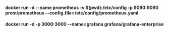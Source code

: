 #### docker run -d --name prometheus -v $(pwd):/etc/config -p 9090:9090 prom/prometheus --config.file=/etc/config/prometheus.yaml

#### docker run -d -p 3000:3000 --name=grafana grafana/grafana-enterprise